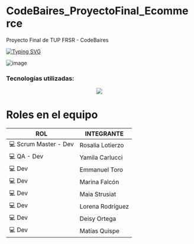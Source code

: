 
# CodeBaires_ProyectoFinal_Ecommerce
Proyecto Final de TUP FRSR - CodeBaires

[![Typing SVG](https://readme-typing-svg.herokuapp.com?font=Fira+Code&pause=1000&color=2A081B&width=435&lines=CodeBairesTechnoStore)](https://git.io/typing-svg)

![image](https://user-images.githubusercontent.com/77170481/235795845-49895c13-c373-49ed-8a60-b71fafe951cf.png)

<h3>Tecnologías utilizadas:</h3>

<p align="center">
  <a href="https://skillicons.dev">
    <img src="https://skillicons.dev/icons?i=js,html,css,nodejs,express,mongodb,vercel" />
  </a>
</p>

# Roles en el equipo

| ROL  | INTEGRANTE |
| ------------- | ------------- |
| :computer: Scrum Master - Dev  | Rosalia Lotierzo |
| :computer: QA - Dev  | Yamila Carlucci |
| :computer: Dev  | Emmanuel Toro |
| :computer: Dev  | Marina Falcón |
| :computer: Dev  | Maia Strusiat |
| :computer: Dev  | Lorena Rodríguez |
| :computer: Dev  | Deisy Ortega  |
| :computer: Dev  | Matías Quispe |
